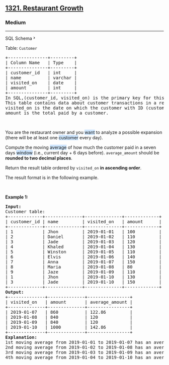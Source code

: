 <h2><a href="https://leetcode.com/problems/restaurant-growth/">1321. Restaurant Growth</a></h2><h3>Medium</h3><hr><div class="sql-schema-wrapper__3VBi"><a class="sql-schema-link__3cEg" usedbyfluent="true">SQL Schema<svg viewBox="0 0 24 24" width="1em" height="1em" class="icon__1Md2"><path fill-rule="evenodd" d="M10 6L8.59 7.41 13.17 12l-4.58 4.59L10 18l6-6z"></path></svg></a></div><div><p usedbyfluent="true">Table: <code>Customer</code></p>

<pre>+---------------+---------+
| Column Name   | Type    |
+---------------+---------+
| customer_id   | int     |
| name          | varchar |
| visited_on    | date    |
| amount        | int     |
+---------------+---------+
In SQL,(customer_id, visited_on) is the primary key for this table.
This table contains data about customer transactions in a restaurant.
visited_on is the date on which the customer with ID (customer_id) has visited the restaurant.
amount is the total paid by a customer.
</pre>

<p usedbyfluent="true">&nbsp;</p>

<p usedbyfluent="true">You are the restaurant owner and you <span id="e2720960-99f2-4e44-9543-dc3a87724ef3" class="fluent-translated ready fluent-underline" fluent-original-text="want" style="background-color: rgba(96, 173, 255, 0.3); border-bottom-color: transparent; line-height: 15px;">want</span> to analyze a possible expansion (there will be at least one <span id="a9053cb9-6f0f-48e0-aa44-bbc237aa4823" class="fluent-translated ready fluent-underline" fluent-original-text="customer" style="background-color: rgba(96, 173, 255, 0.3); border-bottom-color: transparent; line-height: 15px;">customer</span> every day).</p>

<p usedbyfluent="true">Compute the moving <span id="405ab184-abe5-4de7-b4bf-cdde202b0ef4" class="fluent-translated fluent-underline ready" fluent-original-text="average" style="background-color: rgba(96, 173, 255, 0.3); border-bottom-color: transparent; line-height: 15px;">average</span> of how much the customer paid in a seven days <span id="1b0cdf56-eecf-4fac-9a6e-4b1f14606cc0" class="fluent-translated fluent-underline ready" fluent-original-text="window" style="background-color: rgba(96, 173, 255, 0.3); border-bottom-color: transparent; line-height: 15px;">window</span> (i.e., current day + 6 days before). <code>average_amount</code> should be <strong usedbyfluent="true">rounded to two decimal places</strong>.</p>

<p usedbyfluent="true">Return the result table ordered by <code>visited_on</code> <strong usedbyfluent="true">in ascending order</strong>.</p>

<p usedbyfluent="true">The result format is in the following example.</p>

<p usedbyfluent="true">&nbsp;</p>
<p><strong class="example" usedbyfluent="true">Example 1:</strong></p>

<pre><strong>Input:</strong> 
Customer table:
+-------------+--------------+--------------+-------------+
| customer_id | name         | visited_on   | amount      |
+-------------+--------------+--------------+-------------+
| 1           | Jhon         | 2019-01-01   | 100         |
| 2           | Daniel       | 2019-01-02   | 110         |
| 3           | Jade         | 2019-01-03   | 120         |
| 4           | Khaled       | 2019-01-04   | 130         |
| 5           | Winston      | 2019-01-05   | 110         | 
| 6           | Elvis        | 2019-01-06   | 140         | 
| 7           | Anna         | 2019-01-07   | 150         |
| 8           | Maria        | 2019-01-08   | 80          |
| 9           | Jaze         | 2019-01-09   | 110         | 
| 1           | Jhon         | 2019-01-10   | 130         | 
| 3           | Jade         | 2019-01-10   | 150         | 
+-------------+--------------+--------------+-------------+
<strong>Output:</strong> 
+--------------+--------------+----------------+
| visited_on   | amount       | average_amount |
+--------------+--------------+----------------+
| 2019-01-07   | 860          | 122.86         |
| 2019-01-08   | 840          | 120            |
| 2019-01-09   | 840          | 120            |
| 2019-01-10   | 1000         | 142.86         |
+--------------+--------------+----------------+
<strong>Explanation:</strong> 
1st moving average from 2019-01-01 to 2019-01-07 has an average_amount of (100 + 110 + 120 + 130 + 110 + 140 + 150)/7 = 122.86
2nd moving average from 2019-01-02 to 2019-01-08 has an average_amount of (110 + 120 + 130 + 110 + 140 + 150 + 80)/7 = 120
3rd moving average from 2019-01-03 to 2019-01-09 has an average_amount of (120 + 130 + 110 + 140 + 150 + 80 + 110)/7 = 120
4th moving average from 2019-01-04 to 2019-01-10 has an average_amount of (130 + 110 + 140 + 150 + 80 + 110 + 130 + 150)/7 = 142.86
</pre>
</div>